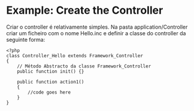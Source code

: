 # Example: Create the Controller #

Criar o controller é relativamente simples. Na pasta application/Controller criar um ficheiro com o nome Hello.inc e definir a classe do controller da seguinte forma:

```
<?php
class Controller_Hello extends Framework_Controller
{
    // Método Abstracto da classe Framework_Controller
    public function init() {}

    public function action1()
    {
        //code goes here
    }
}
```